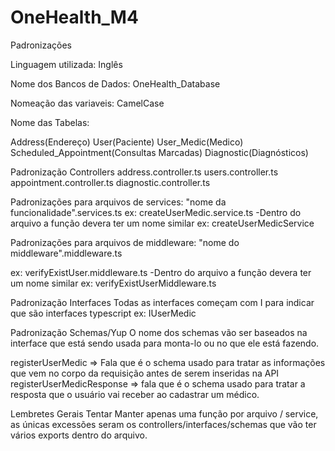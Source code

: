 # OneHealth_M4

Padronizações

Linguagem utilizada: Inglês

Nome dos Bancos de Dados:
OneHealth_Database 

Nomeação das variaveis:
CamelCase

Nome das Tabelas:

Address(Endereço)
User(Paciente)
User_Medic(Medico)
Scheduled_Appointment(Consultas Marcadas)
Diagnostic(Diagnósticos)

Padronização Controllers
address.controller.ts
users.controller.ts
appointment.controller.ts
diagnostic.controller.ts

Padronizações para arquivos de services:
"nome da funcionalidade".services.ts
ex: createUserMedic.service.ts
 -Dentro do arquivo a função devera ter um nome similar
  ex: createUserMedicService

Padronizações para arquivos de middleware:
"nome do middleware".middleware.ts

ex: verifyExistUser.middleware.ts
 -Dentro do arquivo a função devera ter um nome similar
  ex: verifyExistUserMiddleware.ts
 
Padronização Interfaces
Todas as interfaces começam com I para indicar que são interfaces typescript
ex: IUserMedic 

Padronização Schemas/Yup
O nome dos schemas vão ser baseados na interface que está sendo usada para monta-lo ou no que ele está fazendo.

registerUserMedic => Fala que é o schema usado para tratar as informações que vem no corpo da requisição antes de serem inseridas na API
registerUserMedicResponse => fala que é o schema usado para tratar a resposta que o usuário vai receber ao cadastrar um médico.

Lembretes Gerais
Tentar Manter apenas uma função por arquivo / service, as únicas excessões seram os controllers/interfaces/schemas que vão ter vários exports dentro do arquivo.
